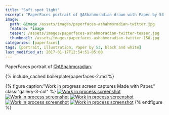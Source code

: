 ```yaml
---
title: "Soft spot light"
excerpt: "PaperFaces portrait of @AShahmoradian drawn with Paper by 53 on an iPad."
image: 
  path: &image /assets/images/paperfaces-ashahmoradian-twitter.jpg 
  feature: *image
  teaser: /assets/images/paperfaces-ashahmoradian-twitter-teaser.jpg
  thumbnail: /assets/images/paperfaces-ashahmoradian-twitter-150.jpg
categories: [paperfaces]
tags: [portrait, illustration, Paper by 53, black and white]
last_modified_at: 2017-01-17T12:54:51-05:00
---
```


PaperFaces portrait of [@AShahmoradian](https://twitter.com/AShahmoradian).

{% include_cached boilerplate/paperfaces-2.md %}

{% figure caption:"Work in progress screen captures Made with Paper." class:"gallery-3-col" %}
[![Work in process screenshot](/assets/images/paperfaces-ashahmoradian-process-1-600.jpg)](/assets/images/paperfaces-ashahmoradian-process-1-lg.jpg) [![Work in process screenshot](/assets/images/paperfaces-ashahmoradian-process-2-600.jpg)](/assets/images/paperfaces-ashahmoradian-process-2-lg.jpg) [![Work in process screenshot](/assets/images/paperfaces-ashahmoradian-process-3-600.jpg)](/assets/images/paperfaces-ashahmoradian-process-3-lg.jpg) [![Work in process screenshot](/assets/images/paperfaces-ashahmoradian-process-4-600.jpg)](/assets/images/paperfaces-ashahmoradian-process-4-lg.jpg) [![Work in process screenshot](/assets/images/paperfaces-ashahmoradian-process-5-600.jpg)](/assets/images/paperfaces-ashahmoradian-process-5-lg.jpg)
{% endfigure %}
